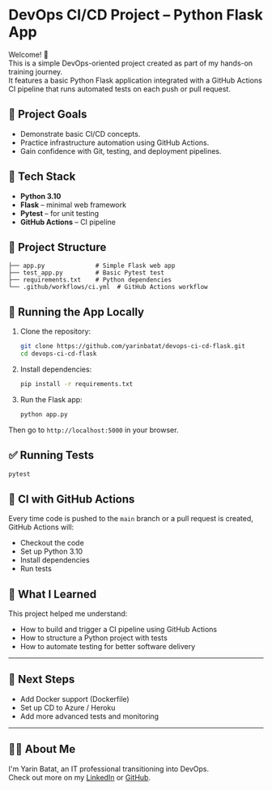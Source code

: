 # DevOps CI/CD Project – Python Flask App

Welcome! 👋  
This is a simple DevOps-oriented project created as part of my hands-on training journey.  
It features a basic Python Flask application integrated with a GitHub Actions CI pipeline that runs automated tests on each push or pull request.

## 🚀 Project Goals
- Demonstrate basic CI/CD concepts.
- Practice infrastructure automation using GitHub Actions.
- Gain confidence with Git, testing, and deployment pipelines.

## 🧰 Tech Stack
- **Python 3.10**
- **Flask** – minimal web framework
- **Pytest** – for unit testing
- **GitHub Actions** – CI pipeline

## 📁 Project Structure
```
├── app.py              # Simple Flask web app
├── test_app.py         # Basic Pytest test
├── requirements.txt    # Python dependencies
└── .github/workflows/ci.yml  # GitHub Actions workflow
```

## 🔧 Running the App Locally

1. Clone the repository:
   ```bash
   git clone https://github.com/yarinbatat/devops-ci-cd-flask.git
   cd devops-ci-cd-flask
   ```

2. Install dependencies:
   ```bash
   pip install -r requirements.txt
   ```

3. Run the Flask app:
   ```bash
   python app.py
   ```

Then go to `http://localhost:5000` in your browser.

## ✅ Running Tests

```bash
pytest
```

## 🤖 CI with GitHub Actions

Every time code is pushed to the `main` branch or a pull request is created, GitHub Actions will:
- Checkout the code
- Set up Python 3.10
- Install dependencies
- Run tests

## 🧠 What I Learned
This project helped me understand:
- How to build and trigger a CI pipeline using GitHub Actions
- How to structure a Python project with tests
- How to automate testing for better software delivery

---

## 📌 Next Steps
- Add Docker support (Dockerfile)
- Set up CD to Azure / Heroku
- Add more advanced tests and monitoring

---

## 🙋‍♂️ About Me

I'm Yarin Batat, an IT professional transitioning into DevOps.  
Check out more on my [LinkedIn](https://www.linkedin.com/in/yarin-batat/) or [GitHub](https://github.com/yarinbatat).